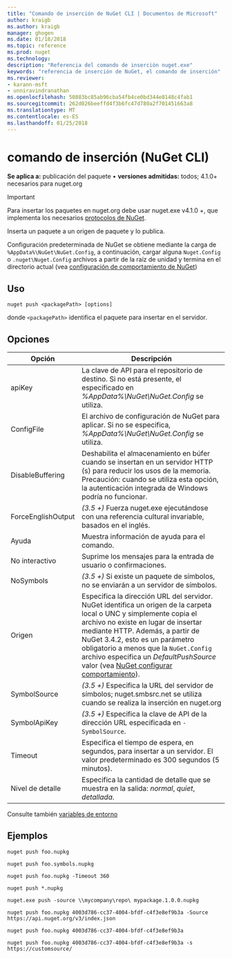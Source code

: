 ```yaml
---
title: "Comando de inserción de NuGet CLI | Documentos de Microsoft"
author: kraigb
ms.author: kraigb
manager: ghogen
ms.date: 01/18/2018
ms.topic: reference
ms.prod: nuget
ms.technology: 
description: "Referencia del comando de inserción nuget.exe"
keywords: "referencia de inserción de NuGet, el comando de inserción"
ms.reviewer:
- karann-msft
- unniravindranathan
ms.openlocfilehash: 50883bc85ab96cba54fb4ce0bd344e8148c4fab1
ms.sourcegitcommit: 262d026beeffd4f3b6fc47d780a2f701451663a8
ms.translationtype: MT
ms.contentlocale: es-ES
ms.lasthandoff: 01/25/2018
---
```

# <a name="push-command-nuget-cli"></a>comando de inserción (NuGet CLI)

**Se aplica a:** publicación del paquete &bullet; **versiones admitidas:** todos; 4.1.0+ necesarios para nuget.org

> [!Important]
> Para insertar los paquetes en nuget.org debe usar nuget.exe v4.1.0 +, que implementa los necesarios [protocolos de NuGet](../api/nuget-protocols.md).

Inserta un paquete a un origen de paquete y lo publica.

Configuración predeterminada de NuGet se obtiene mediante la carga de `%AppData%\NuGet\NuGet.Config`, a continuación, cargar alguna `Nuget.Config` o `.nuget\Nuget.Config` archivos a partir de la raíz de unidad y termina en el directorio actual (vea [configuración de comportamiento de NuGet](../consume-packages/configuring-nuget-behavior.md))

## <a name="usage"></a>Uso

```cli
nuget push <packagePath> [options]
```

donde `<packagePath>` identifica el paquete para insertar en el servidor.

## <a name="options"></a>Opciones

| Opción | Descripción |
| --- | --- |
| apiKey | La clave de API para el repositorio de destino. Si no está presente, el especificado en *%AppData%\NuGet\NuGet.Config* se utiliza. |
| ConfigFile | El archivo de configuración de NuGet para aplicar. Si no se especifica, *%AppData%\NuGet\NuGet.Config* se utiliza. |
| DisableBuffering | Deshabilita el almacenamiento en búfer cuando se insertan en un servidor HTTP (s) para reducir los usos de la memoria. Precaución: cuando se utiliza esta opción, la autenticación integrada de Windows podría no funcionar. |
| ForceEnglishOutput | *(3.5 +)*  Fuerza nuget.exe ejecutándose con una referencia cultural invariable, basados en el inglés. |
| Ayuda | Muestra información de ayuda para el comando. |
| No interactivo | Suprime los mensajes para la entrada de usuario o confirmaciones. |
| NoSymbols | *(3.5 +)*  Si existe un paquete de símbolos, no se enviarán a un servidor de símbolos. |
| Origen | Especifica la dirección URL del servidor. NuGet identifica un origen de la carpeta local o UNC y simplemente copia el archivo no existe en lugar de insertar mediante HTTP.  Además, a partir de NuGet 3.4.2, esto es un parámetro obligatorio a menos que la `NuGet.Config` archivo especifica un *DefaultPushSource* valor (vea [NuGet configurar comportamiento](../Consume-Packages/Configuring-NuGet-Behavior.md)). |
| SymbolSource | *(3.5 +)*  Especifica la URL del servidor de símbolos; nuget.smbsrc.net se utiliza cuando se realiza la inserción en nuget.org |
| SymbolApiKey | *(3.5 +)*  Especifica la clave de API de la dirección URL especificada en `-SymbolSource`. |
| Timeout | Especifica el tiempo de espera, en segundos, para insertar a un servidor. El valor predeterminado es 300 segundos (5 minutos). |
| Nivel de detalle | Especifica la cantidad de detalle que se muestra en la salida: *normal*, *quiet*, *detallada*. |

Consulte también [variables de entorno](cli-ref-environment-variables.md)

## <a name="examples"></a>Ejemplos

```cli
nuget push foo.nupkg

nuget push foo.symbols.nupkg

nuget push foo.nupkg -Timeout 360

nuget push *.nupkg

nuget.exe push -source \\mycompany\repo\ mypackage.1.0.0.nupkg

nuget push foo.nupkg 4003d786-cc37-4004-bfdf-c4f3e8ef9b3a -Source https://api.nuget.org/v3/index.json

nuget push foo.nupkg 4003d786-cc37-4004-bfdf-c4f3e8ef9b3a

nuget push foo.nupkg 4003d786-cc37-4004-bfdf-c4f3e8ef9b3a -s https://customsource/
```
